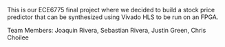 This is our ECE6775 final project where we decided to build a stock price predictor that can be synthesized using Vivado HLS to be run on an FPGA.

Team Members:
Joaquin Rivera,
Sebastian Rivera,
Justin Green,
Chris Choilee
